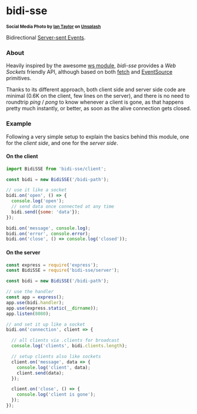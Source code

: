 # bidi-sse

<sup>**Social Media Photo by [Ian Taylor](https://unsplash.com/@carrier_lost) on [Unsplash](https://unsplash.com/)**</sup>
  

Bidirectional [Server-sent Events](https://developer.mozilla.org/en-US/docs/Web/API/Server-sent_events).


### About

Heavily inspired by the awesome [ws module](https://github.com/websockets/ws#readme), *bidi-sse* provides a *Web Sockets* friendly API, although based on both [fetch](https://developer.mozilla.org/en-US/docs/Web/API/Fetch_API) and [EventSource](https://developer.mozilla.org/en-US/docs/Web/API/EventSource) primitives.

Thanks to its different approach, both client side and server side code are minimal (0.6K on the client, few lines on the server), and there is no need to roundtrip *ping* / *pong* to know whenever a client is gone, as that happens pretty much instantly, or better, as soon as the alive connection gets closed.


### Example

Following a very simple setup to explain the basics behind this module, one for the *client side*, and one for the *server side*.


#### On the client

```js
import BidiSSE from 'bidi-sse/client';

const bidi = new BidiSSE('/bidi-path');

// use it like a socket
bidi.on('open', () => {
  console.log('open');
  // send data once connected at any time
  bidi.send({some: 'data'});
});

bidi.on('message', console.log);
bidi.on('error', console.error);
bidi.on('close', () => console.log('closed'));
```

#### On the server

```js
const express = require('express');
const BidiSSE = require('bidi-sse/server');

const bidi = new BidiSSE('/bidi-path');

// use the handler
const app = express();
app.use(bidi.handler);
app.use(express.static(__dirname));
app.listen(8080);

// and set it up like a socket
bidi.on('connection', client => {

  // all clients via .clients for broadcast
  console.log('clients', bidi.clients.length);

  // setup clients also like sockets
  client.on('message', data => {
    console.log('client', data);
    client.send(data);
  });

  client.on('close', () => {
    console.log('client is gone');
  });
});
```
